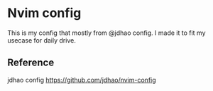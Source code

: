 # Nvim config
This is my config that mostly from @jdhao config. I made it to fit my usecase for daily drive.

## Reference
jdhao config https://github.com/jdhao/nvim-config
